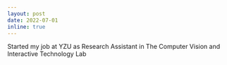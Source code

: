 ```yaml
---
layout: post
date: 2022-07-01
inline: true
---
```


Started my job at YZU as Research Assistant in The Computer Vision and Interactive Technology Lab